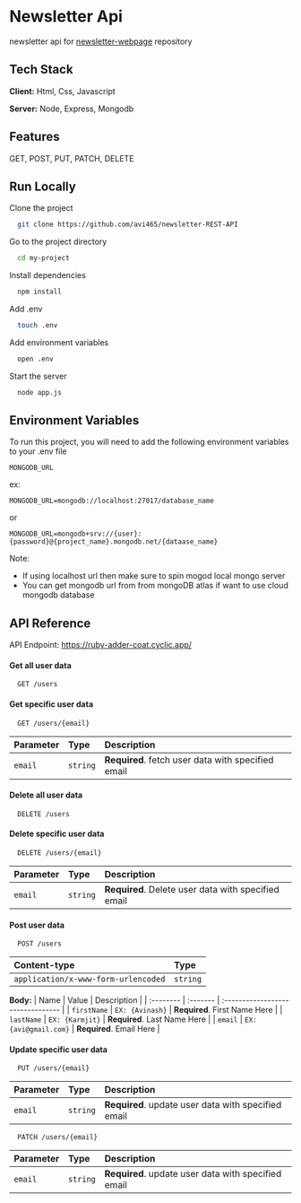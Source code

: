 
# Newsletter Api

newsletter api for [newsletter-webpage](https://github.com/avi465/newsletter-webpage) repository



## Tech Stack

**Client:** Html, Css, Javascript

**Server:** Node, Express, Mongodb



## Features

GET, POST, PUT, PATCH, DELETE



## Run Locally

Clone the project

```bash
  git clone https://github.com/avi465/newsletter-REST-API
```

Go to the project directory

```bash
  cd my-project
```

Install dependencies

```bash
  npm install
```

Add .env

```bash
  touch .env
```

Add environment variables

```bash
  open .env
```

Start the server

```bash
  node app.js
```



## Environment Variables

To run this project, you will need to add the following environment variables to your .env file

`MONGODB_URL`

ex:
    
    MONGODB_URL=mongodb://localhost:27017/database_name
or

    MONGODB_URL=mongodb+srv://{user}:{password}@{project_name}.mongodb.net/{dataase_name}

Note: 

- If using localhost url then make sure to spin mogod local mongo server
- You can get mongodb url from from mongoDB atlas if want to use cloud mongodb database



## API Reference

API Endpoint: https://ruby-adder-coat.cyclic.app/

#### Get all user data

```http
  GET /users
```

#### Get specific user data

```http
  GET /users/{email}
```

| Parameter | Type     | Description                       |
| :-------- | :------- | :-------------------------------- |
| `email`      | `string` | **Required**. fetch user data  with specified email  |


#### Delete all user data

```http
  DELETE /users
```

#### Delete specific user data

```http
  DELETE /users/{email}
```

| Parameter | Type     | Description                       |
| :-------- | :------- | :-------------------------------- |
| `email`      | `string` | **Required**. Delete user data  with specified email  |


#### Post user data

```http
  POST /users
```

| Content-type | Type     | 
| :-------- | :------- |
| `application/x-www-form-urlencoded`      | `string` | 

**Body:**
| Name | Value     | Description                       |
| :-------- | :------- | :-------------------------------- |
| `firstName`      | `EX: {Avinash}` | **Required**. First Name Here  |
| `lastName`      | `EX: {Karmjit}` | **Required**. Last Name Here  |
| `email`      | `EX: {avi@gmail.com}` | **Required**. Email Here  |



#### Update specific user data

```http
  PUT /users/{email}
```

| Parameter | Type     | Description                       |
| :-------- | :------- | :-------------------------------- |
| `email`      | `string` | **Required**. update user data  with specified email  |

```http
  PATCH /users/{email}
```

| Parameter | Type     | Description                       |
| :-------- | :------- | :-------------------------------- |
| `email`      | `string` | **Required**. update user data  with specified email  |
  
